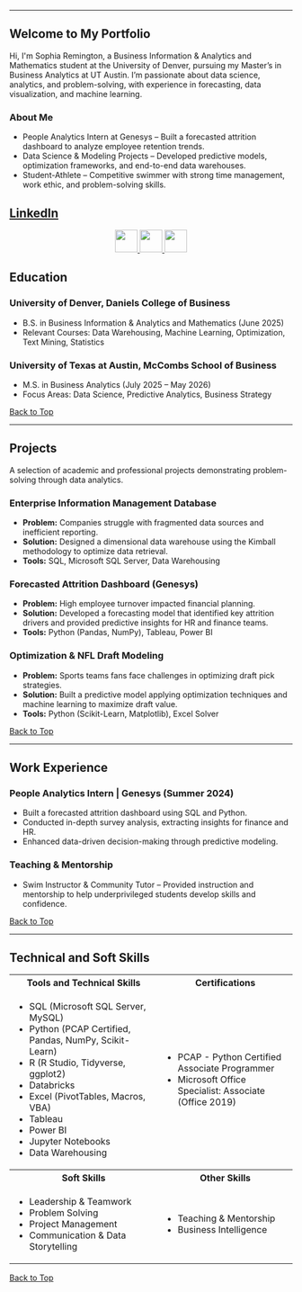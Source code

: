 <a name="top"></a>
<hr>

## Welcome to My Portfolio
Hi, I'm Sophia Remington, a Business Information & Analytics and Mathematics student at the University of Denver, pursuing my Master’s in Business Analytics at UT Austin. I’m passionate about data science, analytics, and problem-solving, with experience in forecasting, data visualization, and machine learning.

### About Me
- People Analytics Intern at Genesys – Built a forecasted attrition dashboard to analyze employee retention trends.
- Data Science & Modeling Projects – Developed predictive models, optimization frameworks, and end-to-end data warehouses.
- Student-Athlete – Competitive swimmer with strong time management, work ethic, and problem-solving skills.

[**LinkedIn**](https://www.linkedin.com/in/sophiaremington) 
---
<p align="center">
  <a href="#education">
    <img src="https://user-images.githubusercontent.com/91146906/162140860-bfb69654-5603-49bd-a7a1-a836ab1c772c.svg" height="40"/>
  </a>
  <a href="#experience">
    <img src="https://user-images.githubusercontent.com/91146906/162140921-207cd392-cfe5-40e6-a84e-0a16e19e405a.svg" height="40"/>
  </a>
  <a href="#skills">
    <img src="https://user-images.githubusercontent.com/91146906/162140965-cf707805-9abd-43f7-8314-4f96794c44dc.svg" height="40"/>
  </a>
</p>


## Education
### University of Denver, Daniels College of Business
- B.S. in Business Information & Analytics and Mathematics (June 2025)
- Relevant Courses: Data Warehousing, Machine Learning, Optimization, Text Mining, Statistics

### University of Texas at Austin, McCombs School of Business
- M.S. in Business Analytics (July 2025 – May 2026)
- Focus Areas: Data Science, Predictive Analytics, Business Strategy

[Back to Top](#top)

---

<a name="projects"></a>
## Projects
A selection of academic and professional projects demonstrating problem-solving through data analytics.

### Enterprise Information Management Database
- **Problem:** Companies struggle with fragmented data sources and inefficient reporting.
- **Solution:** Designed a dimensional data warehouse using the Kimball methodology to optimize data retrieval.
- **Tools:** SQL, Microsoft SQL Server, Data Warehousing

### Forecasted Attrition Dashboard (Genesys)
- **Problem:** High employee turnover impacted financial planning.
- **Solution:** Developed a forecasting model that identified key attrition drivers and provided predictive insights for HR and finance teams.
- **Tools:** Python (Pandas, NumPy), Tableau, Power BI

### Optimization & NFL Draft Modeling
- **Problem:** Sports teams fans face challenges in optimizing draft pick strategies.
- **Solution:** Built a predictive model applying optimization techniques and machine learning to maximize draft value.
- **Tools:** Python (Scikit-Learn, Matplotlib), Excel Solver

[Back to Top](#top)

---

<a name="experience"></a>
## Work Experience
### People Analytics Intern | Genesys (Summer 2024)
- Built a forecasted attrition dashboard using SQL and Python.
- Conducted in-depth survey analysis, extracting insights for finance and HR.
- Enhanced data-driven decision-making through predictive modeling.

### Teaching & Mentorship
- Swim Instructor & Community Tutor – Provided instruction and mentorship to help underprivileged students develop skills and confidence.


[Back to Top](#top)

---

<a name="skills"></a>
## Technical and Soft Skills

<table>
  <tr>
    <th>Tools and Technical Skills</th>
    <th>Certifications</th>
  </tr>
  <tr>
    <td>
     <ul>
        <li>SQL (Microsoft SQL Server, MySQL)</li>
        <li>Python (PCAP Certified, Pandas, NumPy, Scikit-Learn)</li>
        <li>R (R Studio, Tidyverse, ggplot2)</li>
        <li>Databricks</li>
        <li>Excel (PivotTables, Macros, VBA)</li>
        <li>Tableau</li>
        <li>Power BI</li>
        <li>Jupyter Notebooks</li>
        <li>Data Warehousing</li>
      </ul>
    </td>
    <td>
     <ul>
        <li>PCAP - Python Certified Associate Programmer</li>
        <li>Microsoft Office Specialist: Associate (Office 2019)</li>
      </ul>
    </td>
  </tr>
  <tr>
    <th>Soft Skills</th>
    <th>Other Skills</th>
 </tr>
 <tr>
   <td>
     <ul>
        <li>Leadership & Teamwork</li>
        <li>Problem Solving</li>
        <li>Project Management</li>
        <li>Communication & Data Storytelling</li>
     </ul>
   </td>
   <td>
     <ul>
        <li>Teaching & Mentorship</li>
        <li>Business Intelligence</li>
     </ul>
   </td>
 </tr>
</table>

[Back to Top](#top)

